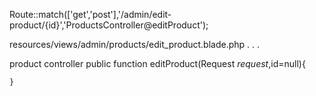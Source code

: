 Route::match(['get','post'],'/admin/edit-product/{id}','ProductsController@editProduct');
	
resources/views/admin/products/edit_product.blade.php
	.
	.
	.
	
	
product controller
	public function editProduct(Request $request,$id=null){
		
		
	}	
	
	